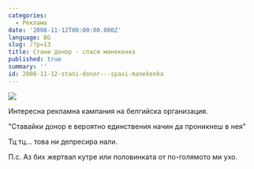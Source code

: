 ```yaml
---
categories:
  - Реклама
date: '2008-11-12T00:00:00.000Z'
language: BG
slug: /?p=13
title: Стани донор - спаси манекенка
published: true
summary: ''
id: 2008-11-12-stani-donor---spasi-manekenka
---
```


![](http://4.bp.blogspot.com/_x3M_abAXB6Y/SRrG3RimLmI/AAAAAAAADM8/rxIKWH6lzZw/s320/00035143.jpg)


Интересна рекламна кампания на белгийска организация.

"Ставайки донор е вероятно единствения начин да проникнеш в нея"


Тц тц... това ни депресира нали.


П.с. Аз бих жертвал кутре или половинката от по-голямото ми ухо.

